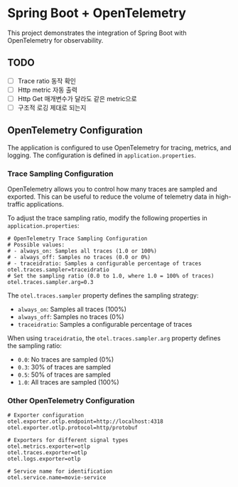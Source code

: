 # Spring Boot + OpenTelemetry

This project demonstrates the integration of Spring Boot with OpenTelemetry for observability.

## TODO
- [ ] Trace ratio 동작 확인
- [ ] Http metric 자동 출력
- [ ] Http Get 매개변수가 달라도 같은 metric으로
- [ ] 구조적 로깅 제대로 되는지

## OpenTelemetry Configuration

The application is configured to use OpenTelemetry for tracing, metrics, and logging. The configuration is defined in `application.properties`.

### Trace Sampling Configuration

OpenTelemetry allows you to control how many traces are sampled and exported. This can be useful to reduce the volume of telemetry data in high-traffic applications.

To adjust the trace sampling ratio, modify the following properties in `application.properties`:

```properties
# OpenTelemetry Trace Sampling Configuration
# Possible values:
# - always_on: Samples all traces (1.0 or 100%)
# - always_off: Samples no traces (0.0 or 0%)
# - traceidratio: Samples a configurable percentage of traces
otel.traces.sampler=traceidratio
# Set the sampling ratio (0.0 to 1.0, where 1.0 = 100% of traces)
otel.traces.sampler.arg=0.3
```

The `otel.traces.sampler` property defines the sampling strategy:
- `always_on`: Samples all traces (100%)
- `always_off`: Samples no traces (0%)
- `traceidratio`: Samples a configurable percentage of traces

When using `traceidratio`, the `otel.traces.sampler.arg` property defines the sampling ratio:
- `0.0`: No traces are sampled (0%)
- `0.3`: 30% of traces are sampled
- `0.5`: 50% of traces are sampled
- `1.0`: All traces are sampled (100%)

### Other OpenTelemetry Configuration

```properties
# Exporter configuration
otel.exporter.otlp.endpoint=http://localhost:4318
otel.exporter.otlp.protocol=http/protobuf

# Exporters for different signal types
otel.metrics.exporter=otlp
otel.traces.exporter=otlp
otel.logs.exporter=otlp

# Service name for identification
otel.service.name=movie-service
```
